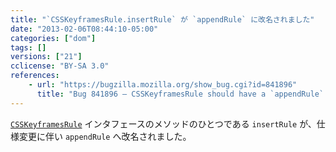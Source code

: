 ```yaml
---
title: "`CSSKeyframesRule.insertRule` が `appendRule` に改名されました"
date: "2013-02-06T08:44:10-05:00"
categories: ["dom"]
tags: []
versions: ["21"]
cclicense: "BY-SA 3.0"
references:
    - url: "https://bugzilla.mozilla.org/show_bug.cgi?id=841896"
      title: "Bug 841896 – CSSKeyframesRule should have a `appendRule` method, not `insertRule`"
---
```

[`CSSKeyframesRule`](https://developer.mozilla.org/ja/docs/Web/API/CSSKeyframesRule) インタフェースのメソッドのひとつである `insertRule` が、仕様変更に伴い `appendRule` へ改名されました。
